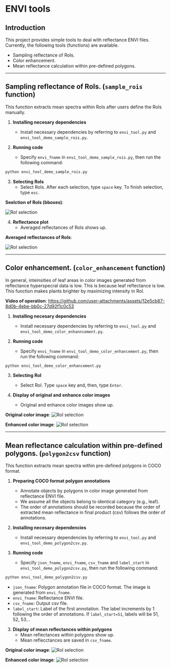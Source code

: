 # ENVI tools

## Introduction

This project provides simple tools to deal with reflectance ENVI files.
Currently, the following tools (functions) are available.

- Sampling reflectance of RoIs.
- Color enhancement.
- Mean reflectance calculation within pre-defined polygons.

---
## Sampling reflectance of RoIs. (`sample_rois` function)
This function extracts mean spectra within RoIs after users define the RoIs manually.

1. **Installing necesary dependencies**
   - Install necessary dependencies by referring to `envi_tool.py` and `envi_tool_demo_sample_rois.py`.
     
2. **Running code**
   - Specify `envi_fname` in `envi_tool_demo_sample_rois.py`, then run the following command:
```bash
python envi_tool_demo_sample_rois.py
```

3. **Selecting RoIs**
   - Select RoIs. After each selection, type `space` key. To finish selection, type `esc`.

**Seelction of RoIs (bboxes)**:

![RoI selection](asset/RoIs_selection.png)

4. **Reflectance plot**
   - Averaged reflectances of RoIs shows up.

**Averaged reflectances of RoIs**:

![RoI selection](asset/RoIs_reflectance.png)

---
## Color enhancement. (`color_enhancement` function)
In general, inteinsities of leaf areas in color images generated from reflectance hyperspecral data is low.
This is because leaf reflectance is low.
This function makes plants brighter by maximizing intensity in RoI.

**Video of operation**:
https://github.com/user-attachments/assets/12e5cb87-8d0b-4ebe-bb0c-27d92f1c0c53

1. **Installing necesary dependencies**
   - Install necessary dependencies by referring to `envi_tool.py` and `envi_tool_demo_color_enhanncement.py`.
     
2. **Running code**
   - Specify `envi_fname` in `envi_tool_demo_color_enhancement.py`, then run the following command:
```bash
python envi_tool_demo_color_enhancement.py
```

3. **Selecting RoI**
   - Select RoI. Type `space` key and, then, type `Enter`.

4. **Display of original and enhance color images**
   - Original and enhance color images show up.

**Original color image**:
![RoI selection](asset/original_color.png)

**Enhanced color image**:
![RoI selection](asset/enhanced_color.png)

---
## Mean reflectance calculation within pre-defined polygons. (`polygon2csv` function)
This function extracts mean spectra within pre-defined polygons in COCO format.

1. **Preparing COCO format polygon annotations**
   - Annotate objects by polygons in color image generated from reflectance ENVI file.
   - We assume all the objects belong to identical category (e.g., leaf).
   - The order of annotations should be recorded because the order of extracted mean reflectance in final product (csv) follows the order of annotations.

2. **Installing necesary dependencies**
   - Install necessary dependencies by referring to `envi_tool.py` and `envi_tool_demo_polygon2csv.py`.
     
2. **Running code**
   - Specify `json_fname`, `envi_fname`, `csv_fname` and `label_start` in `envi_tool_demo_polygon2csv.py`, then run the following command:
```bash
python envi_tool_demo_polygon2csv.py
```
   - `json_fname`: Polygon annotation file in COCO format. The image is generated from `envi_fname`.
   - `envi_fname`: Reflectance ENVI file.
   - `csv_fname`: Output csv file.
   - `label_start`: Label of the first annotation. The label increments by 1 following the order of annotations. If `label_start=51`, labels will be 51, 52, 53...

3. **Display of mean reflectances within polygons**
   - Mean reflectances within polygons show up.
   - Mean reflecctances are saved in `csv_fname`.

**Original color image**:
![RoI selection](asset/original_color.png)

**Enhanced color image**:
![RoI selection](asset/enhanced_color.png)





